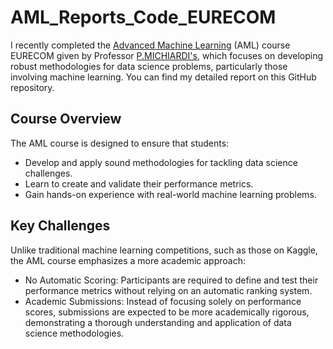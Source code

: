 # AML_Reports_Code_EURECOM
I recently completed the [Advanced Machine Learning](https://www.eurecom.edu/en/course/aml-2024spring) (AML) course EURECOM given by Professor  [P.MICHIARDI's](https://www.eurecom.fr/en/people/michiardi-pietro), which focuses on developing robust methodologies for data science problems, particularly those involving machine learning. You can find my detailed report on this GitHub repository.

## Course Overview
The AML course is designed to ensure that students:

- Develop and apply sound methodologies for tackling data science challenges.
- Learn to create and validate their performance metrics.
- Gain hands-on experience with real-world machine learning problems.
## Key Challenges
Unlike traditional machine learning competitions, such as those on Kaggle, the AML course emphasizes a more academic approach:

- No Automatic Scoring: Participants are required to define and test their performance metrics without relying on an automatic ranking system.
- Academic Submissions: Instead of focusing solely on performance scores, submissions are expected to be more academically rigorous, demonstrating a thorough understanding and application of data science methodologies.